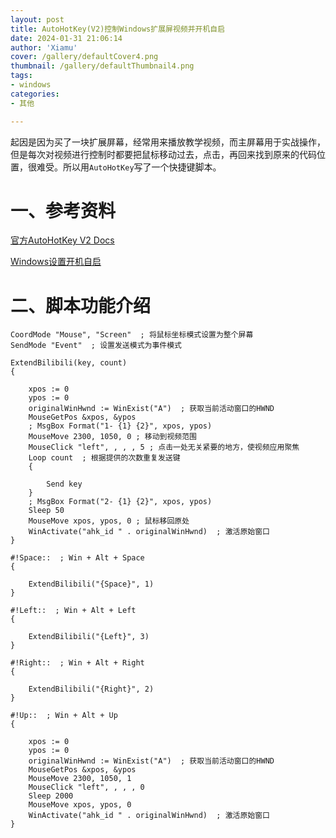 ```yaml
---
layout: post
title: AutoHotKey(V2)控制Windows扩展屏视频并开机自启
date: 2024-01-31 21:06:14
author: 'Xiamu'
cover: /gallery/defaultCover4.png
thumbnail: /gallery/defaultThumbnail4.png
tags:
- windows
categories:
- 其他

---
```



起因是因为买了一块扩展屏幕，经常用来播放教学视频，而主屏幕用于实战操作，但是每次对视频进行控制时都要把鼠标移动过去，点击，再回来找到原来的代码位置，很难受。所以用`AutoHotKey`写了一个快捷键脚本。

# 一、参考资料

[官方AutoHotKey V2 Docs](https://www.autohotkey.com/docs/v2/)

[Windows设置开机自启](https://blog.csdn.net/qq_43555917/article/details/106523588)

# 二、脚本功能介绍

```prism language-python
CoordMode "Mouse", "Screen"  ; 将鼠标坐标模式设置为整个屏幕
SendMode "Event"  ; 设置发送模式为事件模式

ExtendBilibili(key, count)
{
   
    xpos := 0
    ypos := 0
    originalWinHwnd := WinExist("A")  ; 获取当前活动窗口的HWND
    MouseGetPos &xpos, &ypos
    ; MsgBox Format("1- {1} {2}", xpos, ypos)
    MouseMove 2300, 1050, 0 ; 移动到视频范围
    MouseClick "left", , , , 5 ; 点击一处无关紧要的地方，使视频应用聚焦
    Loop count  ; 根据提供的次数重复发送键
    {
   
        Send key
    }
    ; MsgBox Format("2- {1} {2}", xpos, ypos)
    Sleep 50
    MouseMove xpos, ypos, 0 ; 鼠标移回原处
    WinActivate("ahk_id " . originalWinHwnd)  ; 激活原始窗口
}

#!Space::  ; Win + Alt + Space
{
   
    ExtendBilibili("{Space}", 1)
}

#!Left::  ; Win + Alt + Left
{
   
    ExtendBilibili("{Left}", 3)
}

#!Right::  ; Win + Alt + Right
{
   
    ExtendBilibili("{Right}", 2)
}

#!Up::  ; Win + Alt + Up
{
   
    xpos := 0
    ypos := 0
    originalWinHwnd := WinExist("A")  ; 获取当前活动窗口的HWND
    MouseGetPos &xpos, &ypos
    MouseMove 2300, 1050, 1
    MouseClick "left", , , , 0
    Sleep 2000
    MouseMove xpos, ypos, 0
    WinActivate("ahk_id " . originalWinHwnd)  ; 激活原始窗口
}

```

